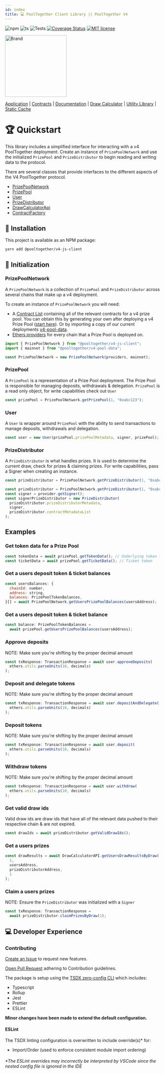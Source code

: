 ```yaml
---
id: index
title: 💻 PoolTogether Client Library || PoolTogether V4
---
```


![npm](https://img.shields.io/npm/v/@pooltogether/v4-js-client)
![ts](https://badgen.net/badge/-/TypeScript?icon=typescript&label&labelColor=blue&color=555555)
![Tests](https://github.com/pooltogether/v4-js-client/actions/workflows/main.yml/badge.svg)
[![Coverage Status](https://coveralls.io/repos/github/pooltogether/v4-js-client/badge.svg?branch=main)](https://coveralls.io/github/pooltogether/v4-js-client?branch=main)
[![MIT license](https://img.shields.io/npm/l/@pooltogether/v4-js-client)](https://img.shields.io/npm/l/@pooltogether/v4-js-client)

<img src="https://github.com/pooltogether/pooltogether--brand-assets/blob/977e03604c49c63314450b5d432fe57d34747c66/logo/pooltogether-logo--purple-gradient.png?raw=true" alt="Brand" width="200"/>

[Application](https://app.pooltogether.com/) | [Contracts](https://github.com/pooltogether/v4-core) | [Documentation](https://v4.docs.pooltogether.com/) | [Draw Calculator](https://github.com/pooltogether/draw-calculator-cli) | [Utility Library](https://github.com/pooltogether/v4-utils-js) | [Static Cache](https://github.com/pooltogether/v4-draw-results)

# 🏆 Quickstart

This library includes a simplified interface for interacting with a v4 PoolTogether deployment. Create an instance of `PrizePoolNetwork` and use the initialized `PrizePool` and `PrizeDistributor` to begin reading and writing data to the protocol.

There are several classes that provide interfaces to the different aspects of the V4 PoolTogether protocol.

- [PrizePoolNetwork](./classes/PrizePoolNetwork)
- [PrizePool](./classes/PrizePool)
- [User](./classes/User)
- [PrizeDistributor](./classes/PrizeDistributor)
- [DrawCalculatorApi](./classes/DrawCalculatorApi)
- [ContractFactory](./classes/ContractFactory)

## 💾 Installation

This project is available as an NPM package:

```bash
yarn add @pooltogether/v4-js-client
```

## 🌱 Initialization

### PrizePoolNetwork

A `PrizePoolNetwork` is a collection of `PrizePool` and `PrizeDistributor` across several chains that make up a v4 deployment.

To create an instance of `PrizePoolNetwork` you will need:

- A [Contract List](https://github.com/pooltogether/contract-list-schema) containing all of the relevant contracts for a v4 prize pool. You can obtain this by generating your own after deploying a v4 Prize Pool ([start here](https://github.com/pooltogether/v4-core)). Or by importing a copy of our current deployments [v4-pool-data](https://www.npmjs.com/package/@pooltogether/v4-pool-data).
- [Ethers providers](https://docs.ethers.io/v5/api/providers/) for every chain that a Prize Pool is deployed on.

```js
import { PrizePoolNetwork } from "@pooltogether/v4-js-client";
import { mainnet } from "@pooltogether/v4-pool-data";

const PrizePoolNetwork = new PrizePoolNetwork(providers, mainnet);
```

### PrizePool

A `PrizePool` is a representation of a Prize Pool deployment. The Prize Pool is responsible for managing deposits, withdrawals & delegation. `PrizePool` is a read only object, for write capabilities check out `User`

```js
const prizePool = PrizePoolNetwork.getPrizePool(1, "0xabc123");
```

### User

A `User` is wrapper around `PrizePool` with the ability to send transactions to manage deposits, withdrawals and delegation.

```js
const user = new User(prizePool.prizePoolMetadata, signer, prizePool);
```

### PrizeDistributor

A `PrizeDistributor` is what handles prizes. It is used to determine the current draw, check for prizes & claiming prizes. For write capabilities, pass a Signer when creating an instance.

```js
const prizeDistributor = PrizePoolNetwork.getPrizeDistributor(1, "0xabc123");
```

```js
const prizeDistributor = PrizePoolNetwork.getPrizeDistributor(1, "0xabc123");
const signer = provider.getSigner();
const signerPrizeDistributor = new PrizeDistributor(
  prizeDistributor.prizeDistributorMetadata,
  signer,
  prizeDistributor.contractMetadataList
);
```

## Examples

### Get token data for a Prize Pool

```js
const tokenData = await prizePool.getTokenData(); // Underlying token (ex. USDC)
const ticketData = await prizePool.getTicketData(); // Ticket token
```

### Get a users deposit token & ticket balances

```js
const usersBalances: {
  chainId: number,
  address: string,
  balances: PrizePoolTokenBalances,
}[] = await PrizePoolNetwork.getUsersPrizePoolBalances(usersAddress);
```

### Get a users deposit token & ticket balance

```js
const balance: PrizePoolTokenBalances =
  await prizePool.getUsersPrizePoolBalances(usersAddress);
```

### Approve deposits

NOTE: Make sure you're shifting by the proper decimal amount

```js
const txResponse: TransactionResponse = await user.approveDeposits(
  ethers.utils.parseUnits(10, decimals)
);
```

### Deposit and delegate tokens

NOTE: Make sure you're shifting by the proper decimal amount

```js
const txResponse: TransactionResponse = await user.depositAndDelegate(
  ethers.utils.parseUnits(10, decimals)
);
```

### Deposit tokens

NOTE: Make sure you're shifting by the proper decimal amount

```js
const txResponse: TransactionResponse = await user.deposit(
  ethers.utils.parseUnits(10, decimals)
);
```

### Withdraw tokens

NOTE: Make sure you're shifting by the proper decimal amount

```js
const txResponse: TransactionResponse = await user.withdraw(
  ethers.utils.parseUnits(10, decimals)
);
```

### Get valid draw ids

Valid draw ids are draw ids that have all of the relevant data pushed to their respective chain & are not expired.

```js
const drawIds = await prizeDistributor.getValidDrawIds();
```

### Get a users prizes

```js
const drawResults = await DrawCalculatorAPI.getUsersDrawResultsByDraw(
  1,
  usersAddress,
  prizeDistributorAddress,
  1
);
```

### Claim a users prizes

NOTE: Ensure the `PrizeDistributor` was initialized with a `Signer`

```js
const txResponse: TransactionResponse =
  await prizeDistributor.claimPrizesByDraw(1);
```

## 💻 Developer Experience

### Contributing

[Create an Issue](https://github.com/pooltogether/v4-utils-js/issues) to request new features.

[Open Pull Request](#) adhering to Contribution guidelines.

The package is setup using the [TSDX zero-config CLI](https://tsdx.io/) which includes:

- Typescript
- Rollup
- Jest
- Prettier
- ESLint

**Minor changes have been made to extend the default configuration.**

#### ESLint

The TSDX linting configuration is overwritten to include override(s)\* for:

- Import/Order (used to enforce consistent module import ordering)

###### \*The ESLint overrides may incorrectly be interpreted by VSCode since the nested config file is ignored in the IDE
